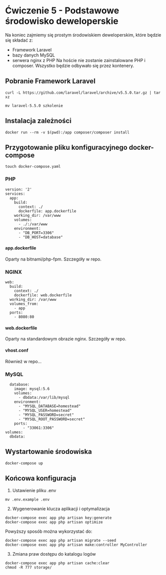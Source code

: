 # Ćwiczenie 5 - Podstawowe środowisko deweloperskie
Na koniec zajmiemy się prostym środowiskiem deweloperskim, które będzie się składać z:
* Framework Laravel
* bazy danych MySQL
* serwera nginx z PHP
Na hoście nie zostanie zainstalowane PHP i composer. Wszystko będzie odbywało się przez kontenery.

## Pobranie Framework Laravel
```
curl -L https://github.com/laravel/laravel/archive/v5.5.0.tar.gz | tar xz
```
```
mv laravel-5.5.0 szkolenie
```

## Instalacja zależności
```
docker run --rm -v $(pwd):/app composer/composer install
```

## Przygotowanie pliku konfiguracyjnego docker-compose 
```
touch docker-compose.yaml
```

### PHP
```
version: '2'
services:
  app:
    build:
      context: ./
      dockerfile: app.dockerfile
    working_dir: /var/www
    volumes:
      - ./:/var/www
    environment:
      - "DB_PORT=3306"
      - "DB_HOST=database"
```

#### app.dockerfile
Oparty na bitnami/php-fpm. Szczegóły w repo.

### NGINX
```
web:
  build:
    context: ./
    dockerfile: web.dockerfile
  working_dir: /var/www
  volumes_from:
    - app
  ports:
    - 8080:80
```
#### web.dockerfile
Oparty na standardowym obrazie nginx. Szczegóły w repo.

#### vhost.conf
Również w repo...

### MySQL
```
  database:
    image: mysql:5.6
    volumes:
      - dbdata:/var/lib/mysql
    environment:
      - "MYSQL_DATABASE=homestead"
      - "MYSQL_USER=homestead"
      - "MYSQL_PASSWORD=secret"
      - "MYSQL_ROOT_PASSWORD=secret"
    ports:
        - "33061:3306"
volumes:
  dbdata:
```

## Wystartowanie środowiska
```
docker-compose up
```

## Końcowa konfiguracja

1. Ustawienie pliku .env
```
mv .env.example .env
```

2. Wygenerowanie klucza aplikacji i optymalizacja
```
docker-compose exec app php artisan key:generate
docker-compose exec app php artisan optimize
```

Powyższy sposób można wykorzystać do:
```
docker-compose exec app php artisan migrate --seed
docker-compose exec app php artisan make:controller MyController
```

3. Zmiana praw dostępu do katalogu logów
```
docker-compose exec app php artisan cache:clear 
chmod -R 777 storage/
```